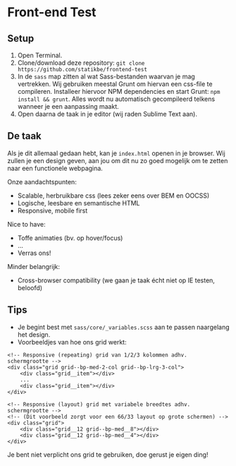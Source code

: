 # Front-end Test

## Setup

1. Open Terminal.
2. Clone/download deze repository: `git clone https://github.com/statikbe/frontend-test`
3. In de `sass` map zitten al wat Sass-bestanden waarvan je mag vertrekken. Wij gebruiken meestal Grunt om hiervan een css-file te compileren. Installeer hiervoor NPM dependencies en start Grunt: `npm install && grunt`. Alles wordt nu automatisch gecompileerd telkens wanneer je een aanpassing maakt.
4. Open daarna de taak in je editor (wij raden Sublime Text aan).

## De taak

Als je dit allemaal gedaan hebt, kan je `index.html` openen in je browser.
Wij zullen je een design geven, aan jou om dit nu zo goed mogelijk om te zetten naar een functionele webpagina.

Onze aandachtspunten:
- Scalable, herbruikbare css (lees zeker eens over BEM en OOCSS)
- Logische, leesbare en semantische HTML
- Responsive, mobile first

Nice to have:
- Toffe animaties (bv. op hover/focus)
- ...
- Verras ons!

Minder belangrijk:
- Cross-browser compatibility (we gaan je taak écht niet op IE testen, beloofd)

## Tips

- Je begint best met `sass/core/_variables.scss` aan te passen naargelang het design.
- Voorbeeldjes van hoe ons grid werkt:

```
<!-- Responsive (repeating) grid van 1/2/3 kolommen adhv. schermgrootte -->
<div class="grid grid--bp-med-2-col grid--bp-lrg-3-col">
    <div class="grid__item"></div>
    ...
    <div class="grid__item"></div>
</div>

<!-- Responsive (layout) grid met variabele breedtes adhv. schermgrootte -->
<!-- (Dit voorbeeld zorgt voor een 66/33 layout op grote schermen) -->
<div class="grid">
    <div class="grid__12 grid--bp-med__8"></div>
    <div class="grid__12 grid--bp-med__4"></div>
</div>
```

Je bent niet verplicht ons grid te gebruiken, doe gerust je eigen ding!